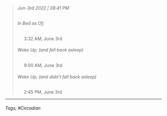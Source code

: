 >###### Jun-3rd 2022 | 08:41 PM
>###### In Bed as Of;
> $\quad$ 3:32 AM, June 3rd
>###### Woke Up; (and fell back asleep)
> $\quad$ 9:00 AM, June 3rd
>###### Woke Up; (and didn't fall back asleep)
> $\quad$ 2:45 PM, June 3rd
> <br>

--- 

###### Tags; #Circadian